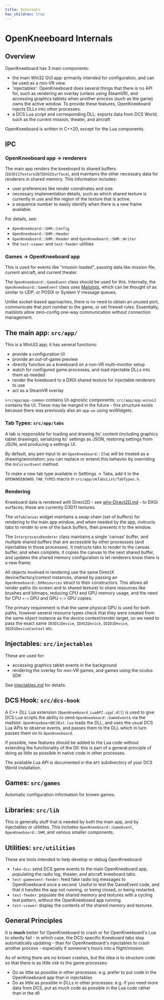 ```yaml
---
title: Internals
has_children: true
---
```


# OpenKneeboard Internals

## Overview

OpenKneeboard has 3 main components:

* the main Win32 GUI app: primarily intended for configuration, and can be used
  as a non-VR view.
* 'injectables': OpenKneeboard does several things that there is no API for,
  such as rendering an overlay (unless using SteamVR), and accessing graphics
  tablets when another process (such as the game) owns the active window. To
  provide these features, OpenKneeboard injects DLLs into other processes.
* a DCS Lua script and corresponding DLL: exports data from DCS World, such as
  the current mission, theater, and aircraft

OpenKneeboard is written in C++20, except for the Lua components.

## IPC

### OpenKneeboard app -> renderers

The main app renders the kneeboard to shared buffers
(`ID3D11Texture2D`/`IDXGISurface`), and maintains the other necessary data for
renderers in shared memory. This information includes:
* user preferences like render coordinates and size.
* necessary implementation details, such as which shared texture is currently
  in use and the region of the texture that is active.
* a sequence number to easily identify when there is a new frame available.

For details, see:

* `OpenKneeboard::SHM::Config`
* `OpenKneeboard::SHM::Header`
* `OpenKneeboard::SHM::Reader` and `OpenKneeboard::SHM::Writer`
* the `test-viewer` and `test-feeder` utilities

### Games -> OpenKneeboard app

This is used for events like "mission loaded", passing data like mission file,
current aircraft, and current theater.

The `OpenKneeboard::GameEvent` class should be used for this. Internally, the
`OpenKneeboard::GameEvent` class uses
[Mailslots](https://docs.microsoft.com/en-us/windows/win32/ipc/mailslots), which can be thought of as similar to UDP, or POSIX or System V message queues.

Unlike socket-based approaches, there is no need to obtain an unused port, communicate that port number to the game, or set firewall rules. Essentially,
mailslots allow zero-config one-way communication without connection management.

## The main app: `src/app/`

This is a WinUI3 app; it has several functions:
- provide a configuration UI
- provide an out-of-game preview
- directly function as a kneeboard on a non-VR multi-monitor setup
- watch for configured game processes, and load injectable DLLs into them as needed
- render the kneeboard to a DXGI shared texture for injectable renderers to use
- act as a SteamVR overlay

`src/app/app-common` contains UI-agnostic components; `src/app/app-winui3` contains
the UI. These may be merged in the future - this structure exists because there
was previously also an `app-wx` using wxWidgets.

### Tab Types: `src/app/tabs`

A tab is responsible for loading and drawing its' content (including graphics
tablet drawings), serializing its' settings as JSON, restoring settings
from JSON, and producing a settings UI.

By default, any pen input to an `OpenKneeboard::ITab` will be treated as a
drawing/annotation; you can replace or extend this behavior by overriding
the `OnCursorEvent` method.

To make a new tab type available in Setttings -> Tabs, add it to the
`OPENKNEEBOARD_TAB_TYPES` macro in `src/app/okTabsList/TabTypes.h`.

### Rendering

Kneeboard data is rendered with Direct2D - see
[why-Direct2D.md](why-Direct2D.md) - to DXGI surfaces; these are currently
D3D11 textures.

The `okTabCanvas` widget maintains a swap chain (set of buffers) for rendering
to the main app window, and when needed by the app, instructs tabs to render
to one of the back buffers, then presents it to the window.

The `InterprocessRenderer` class maintains a single 'canvas' buffer, and multiple shared buffers that are accessible by other processses (and injectables in those processes). It instructs tabs to render to the canvas buffer, and when
complete, it copies the canvas to the next shared buffer, and updates the
shared memory configuration to let renderers know there is a new frame.

All objects involved in rendering use the same DirectX device/factory/context
instances, shared by passing an `OpenKneeboard::DXResources` struct to their
constructors. This allows all render paths (to screen and to shared texture) to
share resources like brushes and bitmaps, reducing CPU and GPU memory usage,
and the need for CPU `<->` GPU and GPU `<->` GPU copies.

The primary requirement is that the same physical GPU is used for both paths,
however several resource types check that they were created from the same
object instance as the device context/render target, so we need to pass
the exact same `ID3D11Device`, `IDXGIDevice`, `ID2D1Device`, `ID2D1DeviceContext` etc.

## Injectables: `src/injectables`

These are used for:

* accessing graphics tablet events in the background
* rendering the overlay for non-VR games, and games using the oculus SDK

See [injectables.md](injectables.md) for details.

## DCS Hook: `src/dcs-hook`

A C++ DLL Lua extension (`OpenKneeboard_LuaAPI.cpp`/`.dll`) is used to give
DCS Lua scripts the ability to send `OpenKneeboard::GameEvent`s via the
mailslot. `OpenKneeboardDCSExt.lua` loads the DLL, and uses the usual DCS
Lua APIs to observe events, and passes them to the DLL which in turn passes
them on to `OpenKneeboard`.

If possible, new features should be added to the Lua code without extending
the functionality of the Dll: this is part of a general principle of doing as
little as possible in native code in other processes.

The available Lua API is documented in the `API` subdirectory of your DCS
World installation.

## Games: `src/games`

Automatic configuration information for known games.

## Libraries: `src/lib`

This is generally stuff that is needed by both the main app, and by injectables
or utilitites. This includes `OpenKneeboard::GameEvent`, `OpenKneeboard::SHM`,
and various smaller components.

## Utilities: `src/utilities`

These are tools intended to help develop or debug OpenKneeboard:

* `fake-dcs`: send DCS game events to the main OpenKneeboard app, populating
  the radio log, theater, and aircraft kneeboard tabs.
* `test-gameevent-feeder`: feed fake radio log messages to OpenKneeboard once
  a second. Useful to test the GameEvent code, and that it handles the app
  not running, or being closed, or being restarted.
* `test-feeder`: populate the shared memory and textures with a cycling test
  pattern, without the OpenKneeboard app running.
* `test-viewer`: display the contents of the shared memory and textures.

## General Principles

It is **much** better for OpenKneeboard to crash or for OpenKneeboard's
Lua to silently fail - in which case, the DCS-specific Kneeboard tabs stop
automatically updating - than for OpenKneeboard's injectables to crash another
process - especially if someone's hours into a flight/mission.

As of writing there are no known crashes, but the idea is to structure code so
that there is as little risk to the game processes:

* Do as little as possible in other processes: e.g. prefer to put code in the 
  OpenKneeboard app than in injectables
* Do as little as possible in DLLs in other processes: e.g. if you need more
  data from DCS, put as much code as possible in the Lua code rather than in
  the dll
